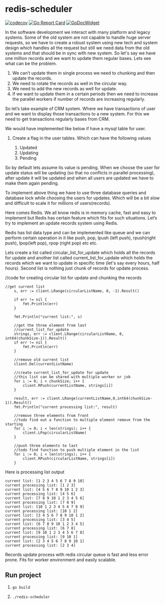 # redis-scheduler

[![codecov](https://codecov.io/gh/gyaan/redis-scheduler/branch/master/graph/badge.svg)](https://codecov.io/gh/gyaan/redis-scheduler)
[![Go Report Card](https://goreportcard.com/badge/github.com/gyaan/redis-scheduler)](https://goreportcard.com/report/github.com/gyaan/redis-scheduler)
[![GoDocWidget]][GoDocReference]

[GoDocWidget]: https://godoc.org/github.com/gyaan/redis-scheduler?status.svg
[GoDocReference]:https://godoc.org/github.com/gyaan/redis-scheduler 

In the software development we interact with many platform and legacy systems. Some of the old system are not capable to handle huge server requests, so we have to create a robust system using new tech and system design which handles all the request but still we need data from the old systems and that should be in sync with new system. 
    So let's say we have one million records and we want to update them regular bases. Lets see what can be the problem.
1. We can’t update them in single process we need to chunking and then update the records.
2. We need to rotate the records as well in the circular way.
3. We need to add the new records as well for update.
4. If we want to update them in a certain periods then we need to increase the parallel workers if number of records are increasing regularly.


So let’s take example of CRM system. Where we have transactions of user and we want to display those transactions to a new system. For this we need to get transactions regularly bases from CRM. 

We would have implemented like below if have a mysql table for user.

1. Create a flag in the user tables. Which can have the following values 

      1. Updated
      2. Updating
      3. Pending
                
So  by default lets assume its value is pending. When we choose the user for update status will be updating (so that no conflicts in parallel processing), after update it will be updated and when all users are updated we have to make them again pending.

To implement above thing we have to use three database queries and database lock while choosing the users for updates. Which will be a bit slow and difficult to scale it for millions of users(records).

Here comes Redis. We all know redis is in memory cache, fast and easy to implement but Redis has certain feature which fits for such situations.  Let’s try to implement an update records system using Redis. 

Redis has list data type and can be implemented like queue and we can perform certain operation in it like push, pop, lpush (left push), rpush(right push), lpop(left pop), rpop (right pop) etc etc.

Lets create a list called circular_list_for_update which holds all the records for update and another list called current_list_for_update which holds the records which we want to update in specific time (let's say every hours, half hours). Second list is nothing just chunk of records for update process.

//code for creating circular list for update and chunking the records

```golang
//get current list
	s, err := client.LRange(circularListName, 0, -1).Result()

	if err != nil {
		fmt.Println(err)
	}

	fmt.Println("current list:", s)

	//get the three element from last
	//current_list_for_update
	strings, err := client.LRange(circularListName, 0, int64(chunkSize-1)).Result()
	if err != nil {
		fmt.Println(err)
	}

	//remove old current list
	client.Del(currentListName)

	//create current_list_for_update for update
	//this list can be shared with multiple worker or job
	for i := 0; i < chunkSize; i++ {
		client.RPush(currentListName, strings[i])
	}

	result, err := client.LRange(currentListName,0,int64(chunkSize-1)).Result()
	fmt.Println("current processing list:", result)

	//remove three elements from front
	//todo find out a function to multiple element remove from the starting
	for i := 0; i < len(strings); i++ {
		client.LPop(circularListName)
	}

	//push three elements to last
	//todo find function to push multiple element in the list
	for i := 0; i < len(strings); i++ {
		client.RPush(circularListName, strings[i])
	}
```
Here is processing list output

```
current list: [1 2 3 4 5 6 7 8 9 10]
current processing list: [1 2 3]
current list: [4 5 6 7 8 9 10 1 2 3]
current processing list: [4 5 6]
current list: [7 8 9 10 1 2 3 4 5 6]
current processing list: [7 8 9]
current list: [10 1 2 3 4 5 6 7 8 9]
current processing list: [10 1 2]
current list: [3 4 5 6 7 8 9 10 1 2]
current processing list: [3 4 5]
current list: [6 7 8 9 10 1 2 3 4 5]
current processing list: [6 7 8]
current list: [9 10 1 2 3 4 5 6 7 8]
current processing list: [9 10 1]
current list: [2 3 4 5 6 7 8 9 10 1]
current processing list: [2 3 4]
```

Records update process with redis circular queue is fast and less error prone. Fits for worker environment and easily scalable.

## Run project

1. ```go build```

2. ```./redis-scheduler```
